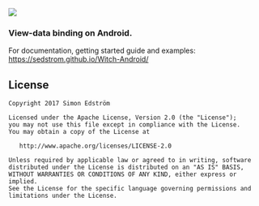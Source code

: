 ![](https://cdn.rawgit.com/sedstrom/Witch-Android/master/docs/assets/img/logo-icon-font.svg)

### View-data binding on Android.

For documentation, getting started guide and examples:
https://sedstrom.github.io/Witch-Android/

License
-------

    Copyright 2017 Simon Edström

    Licensed under the Apache License, Version 2.0 (the "License");
    you may not use this file except in compliance with the License.
    You may obtain a copy of the License at

       http://www.apache.org/licenses/LICENSE-2.0

    Unless required by applicable law or agreed to in writing, software
    distributed under the License is distributed on an "AS IS" BASIS,
    WITHOUT WARRANTIES OR CONDITIONS OF ANY KIND, either express or implied.
    See the License for the specific language governing permissions and
    limitations under the License.
